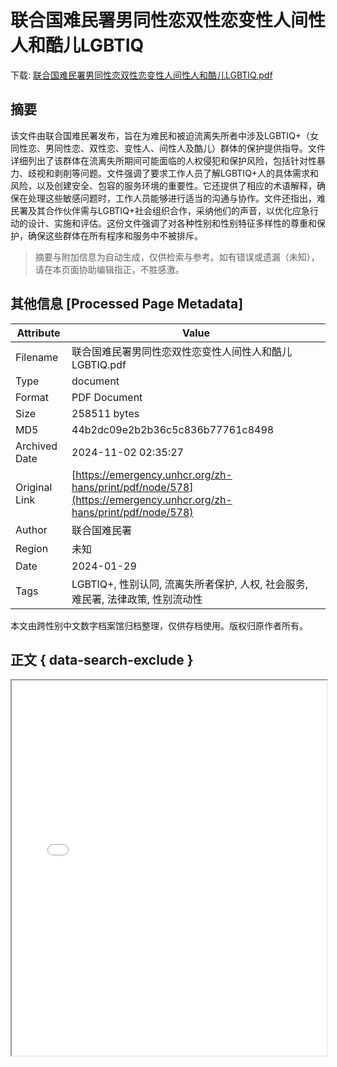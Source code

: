 # 联合国难民署男同性恋双性恋变性人间性人和酷儿LGBTIQ

<!-- tcd_download_link -->
下载: <a href="../联合国难民署男同性恋双性恋变性人间性人和酷儿LGBTIQ.pdf" download>联合国难民署男同性恋双性恋变性人间性人和酷儿LGBTIQ.pdf</a>
<!-- tcd_download_link_end -->

## 摘要

<!-- tcd_abstract -->
该文件由联合国难民署发布，旨在为难民和被迫流离失所者中涉及LGBTIQ+（女同性恋、男同性恋、双性恋、变性人、间性人及酷儿）群体的保护提供指导。文件详细列出了该群体在流离失所期间可能面临的人权侵犯和保护风险，包括针对性暴力、歧视和剥削等问题。文件强调了要求工作人员了解LGBTIQ+人的具体需求和风险，以及创建安全、包容的服务环境的重要性。它还提供了相应的术语解释，确保在处理这些敏感问题时，工作人员能够进行适当的沟通与协作。文件还指出，难民署及其合作伙伴需与LGBTIQ+社会组织合作，采纳他们的声音，以优化应急行动的设计、实施和评估。这份文件强调了对各种性别和性别特征多样性的尊重和保护，确保这些群体在所有程序和服务中不被排斥。

<!-- tcd_abstract_end -->

> 摘要与附加信息为自动生成，仅供检索与参考。如有错误或遗漏（未知），请在本页面协助编辑指正，不胜感激。

## 其他信息 [Processed Page Metadata]

| Attribute       | Value                                  |
|-----------------|----------------------------------------|
| Filename        | 联合国难民署男同性恋双性恋变性人间性人和酷儿LGBTIQ.pdf                             |
| Type            | document                                 |
| Format          | PDF Document                               |
| Size            | 258511 bytes                           |
| MD5             | 44b2dc09e2b2b36c5c836b77761c8498                                  |
| Archived Date   | 2024-11-02 02:35:27                             |
| Original Link   | [https://emergency.unhcr.org/zh-hans/print/pdf/node/578](https://emergency.unhcr.org/zh-hans/print/pdf/node/578)                         |
| Author          | 联合国难民署                               |
| Region          | 未知                               |
| Date            | 2024-01-29                                 |
| Tags            | LGBTIQ+, 性别认同, 流离失所者保护, 人权, 社会服务, 难民署, 法律政策, 性别流动性                                 |

本文由跨性别中文数字档案馆归档整理，仅供存档使用。版权归原作者所有。


## 正文 { data-search-exclude }

<!-- tcd_main_text -->
<iframe src="../联合国难民署男同性恋双性恋变性人间性人和酷儿LGBTIQ.pdf" width="100%" height="600px">
    <p>无法显示PDF，请下载查看。</p>
</iframe>
<!-- tcd_main_text_end -->

